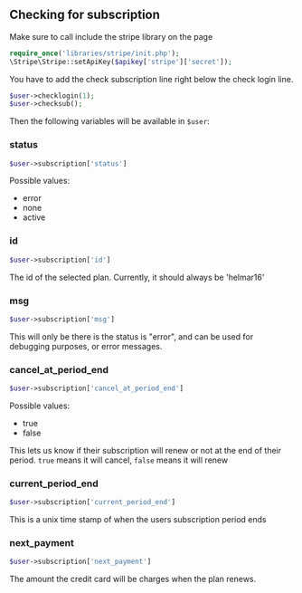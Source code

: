 ## Checking for subscription

Make sure to call include the stripe library on the page
```php
require_once('libraries/stripe/init.php');
\Stripe\Stripe::setApiKey($apikey['stripe']['secret']);
```


You have to add the check subscription line right below the check login line.
```php
$user->checklogin(1);
$user->checksub();
```

Then the following variables will be available in `$user`:

### status
```php
$user->subscription['status']
```
Possible values:

* error
* none
* active

### id

```php
$user->subscription['id']
```
The id of the selected plan. Currently, it should always be 'helmar16'

### msg

```php
$user->subscription['msg']
```
This will only be there is the status is "error", and can be used for debugging purposes, or error messages.

### cancel_at_period_end

```php
$user->subscription['cancel_at_period_end']
```
Possible values:

* true
* false

This lets us know if their subscription will renew or not at the end of their period. `true` means it will cancel, `false` means it will renew

### current_period_end

```php
$user->subscription['current_period_end']
```
This is a unix time stamp of when the users subscription period ends

### next_payment

```php
$user->subscription['next_payment']
```
The amount the credit card will be charges when the plan renews.

